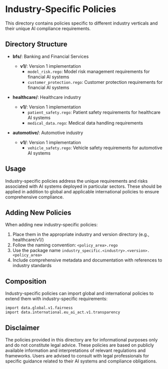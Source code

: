 # Industry-Specific Policies

This directory contains policies specific to different industry verticals and their unique AI compliance requirements.

## Directory Structure

- **bfs/**: Banking and Financial Services
  - **v1/**: Version 1 implementation
    - `model_risk.rego`: Model risk management requirements for financial AI systems
    - `customer_protection.rego`: Customer protection requirements for financial AI systems

- **healthcare/**: Healthcare industry
  - **v1/**: Version 1 implementation
    - `patient_safety.rego`: Patient safety requirements for healthcare AI systems
    - `medical_data.rego`: Medical data handling requirements

- **automotive/**: Automotive industry
  - **v1/**: Version 1 implementation
    - `vehicle_safety.rego`: Vehicle safety requirements for automotive AI systems

## Usage

Industry-specific policies address the unique requirements and risks associated with AI systems deployed in particular sectors. These should be applied in addition to global and applicable international policies to ensure comprehensive compliance.

## Adding New Policies

When adding new industry-specific policies:
1. Place them in the appropriate industry and version directory (e.g., healthcare/v1/)
2. Follow the naming convention: `<policy_area>.rego`
3. Use the package name `industry_specific.<industry>.<version>.<policy_area>`
4. Include comprehensive metadata and documentation with references to industry standards

## Composition

Industry-specific policies can import global and international policies to extend them with industry-specific requirements:

```rego
import data.global.v1.fairness
import data.international.eu_ai_act.v1.transparency
```

## Disclaimer

The policies provided in this directory are for informational purposes only and do not constitute legal advice. These policies are based on publicly available information and interpretations of relevant regulations and frameworks. Users are advised to consult with legal professionals for specific guidance related to their AI systems and compliance obligations.